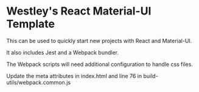 # Westley's React Material-UI Template

This can be used to quickly start new projects with React and Material-UI.

It also includes Jest and a Webpack bundler.

The Webpack scripts will need additional configuration to handle css files.

Update the meta attributes in index.html and line 76 in build-utils/webpack.common.js
